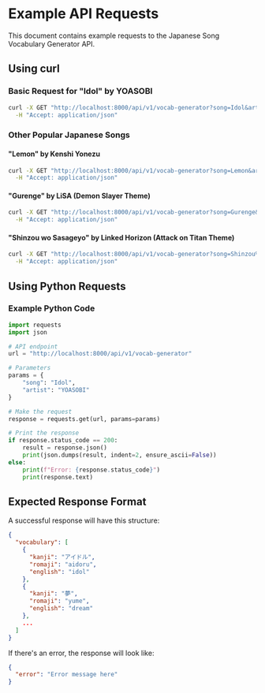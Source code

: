 # Example API Requests

This document contains example requests to the Japanese Song Vocabulary Generator API.

## Using curl

### Basic Request for "Idol" by YOASOBI

```bash
curl -X GET "http://localhost:8000/api/v1/vocab-generator?song=Idol&artist=YOASOBI" \
  -H "Accept: application/json"
```

### Other Popular Japanese Songs

#### "Lemon" by Kenshi Yonezu

```bash
curl -X GET "http://localhost:8000/api/v1/vocab-generator?song=Lemon&artist=Kenshi%20Yonezu" \
  -H "Accept: application/json"
```

#### "Gurenge" by LiSA (Demon Slayer Theme)

```bash
curl -X GET "http://localhost:8000/api/v1/vocab-generator?song=Gurenge&artist=LiSA" \
  -H "Accept: application/json"
```

#### "Shinzou wo Sasageyo" by Linked Horizon (Attack on Titan Theme)

```bash
curl -X GET "http://localhost:8000/api/v1/vocab-generator?song=Shinzou%20wo%20Sasageyo&artist=Linked%20Horizon" \
  -H "Accept: application/json"
```

## Using Python Requests

### Example Python Code

```python
import requests
import json

# API endpoint
url = "http://localhost:8000/api/v1/vocab-generator"

# Parameters
params = {
    "song": "Idol",
    "artist": "YOASOBI"
}

# Make the request
response = requests.get(url, params=params)

# Print the response
if response.status_code == 200:
    result = response.json()
    print(json.dumps(result, indent=2, ensure_ascii=False))
else:
    print(f"Error: {response.status_code}")
    print(response.text)
```

## Expected Response Format

A successful response will have this structure:

```json
{
  "vocabulary": [
    {
      "kanji": "アイドル",
      "romaji": "aidoru",
      "english": "idol"
    },
    {
      "kanji": "夢",
      "romaji": "yume",
      "english": "dream"
    },
    ...
  ]
}
```

If there's an error, the response will look like:

```json
{
  "error": "Error message here"
}
```
